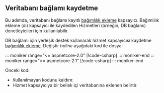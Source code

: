 ## <a name="register-the-database-context"></a>Veritabanı bağlamı kaydetme

Bu adımda, veritabanı bağlamı kayıtlı [bağımlılık ekleme](xref:fundamentals/dependency-injection) kapsayıcı. Bağımlılık ekleme (dı) kapsayıcı ile kaydedilen Hizmetleri (örneğin, DB bağlamı) denetleyicileri için kullanılabilir.

DB bağlamı için yerleşik destek kullanarak hizmet kapsayıcısı kaydetme [bağımlılık ekleme](xref:fundamentals/dependency-injection). Değiştir *haline* aşağıdaki kod ile dosya:

::: moniker range="<= aspnetcore-2.0"
[!code-csharp[](../../tutorials/first-web-api/samples/2.0/TodoApi/Startup.cs?highlight=2,4,12-13)]
::: moniker-end
::: moniker range=">= aspnetcore-2.1"
[!code-csharp[](../../tutorials/first-web-api/samples/2.1/TodoApi/Startup.cs?highlight=3,5,13-14)]
::: moniker-end

Önceki kod:

* Kullanılmayan kodunu kaldırır.
* Hizmet kapsayıcıya bir bellek içi veritabanına eklenen belirtir.